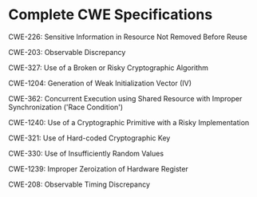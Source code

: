 

# Complete CWE Specifications

CWE-226: Sensitive Information in Resource Not Removed Before Reuse

CWE-203: Observable Discrepancy

CWE-327: Use of a Broken or Risky Cryptographic Algorithm

CWE-1204: Generation of Weak Initialization Vector (IV)

CWE-362: Concurrent Execution using Shared Resource with Improper Synchronization ('Race Condition')

CWE-1240: Use of a Cryptographic Primitive with a Risky Implementation

CWE-321: Use of Hard-coded Cryptographic Key

CWE-330: Use of Insufficiently Random Values

CWE-1239: Improper Zeroization of Hardware Register

CWE-208: Observable Timing Discrepancy